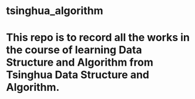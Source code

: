 # tsinghua_algorithm
# This repo is to record all the works in the course of learning Data Structure and Algorithm from Tsinghua Data Structure and Algorithm.
